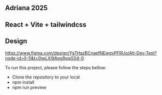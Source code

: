 ## Adriana 2025

## React + Vite + tailwindcss

## Design

https://www.figma.com/design/Yg7HazBCnaefNEwgvPFRUo/Alt-Dev-Test?node-id=0-5&t=0iwLXl9Apg9qqGS4-0

To run this project, please follow the steps bellow:

- Clone the repository to your local
- npm install
- npm run preview
